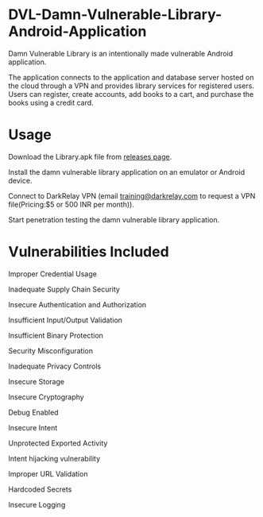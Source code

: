 # DVL-Damn-Vulnerable-Library-Android-Application
Damn Vulnerable Library is an intentionally made vulnerable Android application. 

The application connects to the application and database server hosted on the cloud through a VPN and provides library services for registered users. Users can register, create accounts, add books to a cart, and purchase the books using a credit card.

# Usage
Download the Library.apk file from [releases page](https://github.com/DarkRelay-Security-Labs/DVL-Damn-Vulnerable-Libary-Android-Application/releases).

Install the damn vulnerable library application on an emulator or Android device.

Connect to DarkRelay VPN (email training@darkrelay.com to request a VPN file(Pricing:$5 or 500 INR per month)).

Start penetration testing the damn vulnerable library application.

# Vulnerabilities Included
Improper Credential Usage

Inadequate Supply Chain Security

Insecure Authentication and Authorization

Insufficient Input/Output Validation

Insufficient Binary Protection

Security Misconfiguration

Inadequate Privacy Controls

Insecure Storage

Insecure Cryptography

Debug Enabled

Insecure Intent

Unprotected Exported Activity

Intent hijacking vulnerability

Improper URL Validation

Hardcoded Secrets

Insecure Logging
